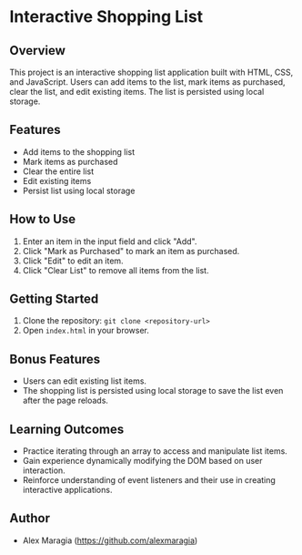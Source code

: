 # Interactive Shopping List

## Overview
This project is an interactive shopping list application built with HTML, CSS, and JavaScript. Users can add items to the list, mark items as purchased, clear the list, and edit existing items. The list is persisted using local storage.

## Features
- Add items to the shopping list
- Mark items as purchased
- Clear the entire list
- Edit existing items
- Persist list using local storage

## How to Use
1. Enter an item in the input field and click "Add".
2. Click "Mark as Purchased" to mark an item as purchased.
3. Click "Edit" to edit an item.
4. Click "Clear List" to remove all items from the list.

## Getting Started
1. Clone the repository: `git clone <repository-url>`
2. Open `index.html` in your browser.

## Bonus Features
- Users can edit existing list items.
- The shopping list is persisted using local storage to save the list even after the page reloads.

## Learning Outcomes
- Practice iterating through an array to access and manipulate list items.
- Gain experience dynamically modifying the DOM based on user interaction.
- Reinforce understanding of event listeners and their use in creating interactive applications.

## Author

- Alex Maragia (https://github.com/alexmaragia)
